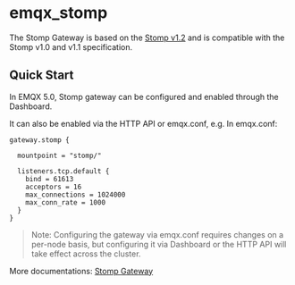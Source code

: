 # emqx_stomp

The Stomp Gateway is based on the
[Stomp v1.2](https://stomp.github.io/stomp-specification-1.2.html) and is
compatible with the Stomp v1.0 and v1.1 specification.

## Quick Start

In EMQX 5.0, Stomp gateway can be configured and enabled through the Dashboard.

It can also be enabled via the HTTP API or emqx.conf, e.g. In emqx.conf:

```properties
gateway.stomp {

  mountpoint = "stomp/"

  listeners.tcp.default {
    bind = 61613
    acceptors = 16
    max_connections = 1024000
    max_conn_rate = 1000
  }
}
```

> Note:
> Configuring the gateway via emqx.conf requires changes on a per-node basis,
> but configuring it via Dashboard or the HTTP API will take effect across the cluster.

More documentations: [Stomp Gateway](https://www.emqx.io/docs/en/v5.0/gateway/stomp.html)
